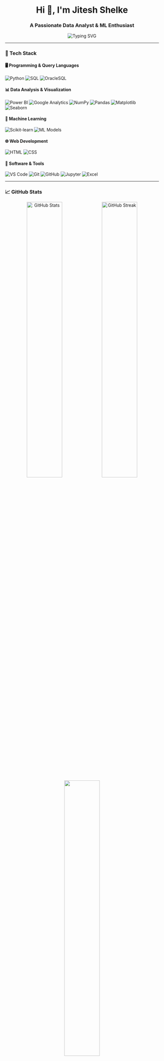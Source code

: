 <!-- GitHub Profile README -->

<h1 align="center">Hi 👋, I'm Jitesh Shelke</h1>
<h3 align="center">A Passionate Data Analyst & ML Enthusiast</h3>

<p align="center">
  <img src="https://readme-typing-svg.herokuapp.com?font=Fira+Code&weight=600&size=22&pause=1000&center=true&vCenter=true&width=500&lines=+Data+Analyst+%7C+Machine+Learning+Explorer;Python+%7C+Power+BI+%7C+SQL;Welcome+to+my+GitHub+profile!" alt="Typing SVG" />
</p>

---

### 🧰 Tech Stack

#### 🖥️ Programming & Query Languages
![Python](https://img.shields.io/badge/Python-3776AB?style=flat-square&logo=python&logoColor=white)
![SQL](https://img.shields.io/badge/SQL-4479A1?style=flat-square&logo=postgresql&logoColor=white)
![OracleSQL](https://img.shields.io/badge/OracleSQL-F80000?style=flat-square&logo=oracle&logoColor=white)

#### 📊 Data Analysis & Visualization
![Power BI](https://img.shields.io/badge/Power%20BI-F2C811?style=flat-square&logo=powerbi&logoColor=black)
![Google Analytics](https://img.shields.io/badge/Google%20Analytics-E37400?style=flat-square&logo=googleanalytics&logoColor=white)
![NumPy](https://img.shields.io/badge/NumPy-013243?style=flat-square&logo=numpy&logoColor=white)
![Pandas](https://img.shields.io/badge/Pandas-150458?style=flat-square&logo=pandas&logoColor=white)
![Matplotlib](https://img.shields.io/badge/Matplotlib-20639B?style=flat-square&logo=plotly&logoColor=white)
![Seaborn](https://img.shields.io/badge/Seaborn-2D3E50?style=flat-square)

#### 🤖 Machine Learning
![Scikit-learn](https://img.shields.io/badge/Scikit--learn-F7931E?style=flat-square&logo=scikit-learn&logoColor=white)
![ML Models](https://img.shields.io/badge/Regression|Classification|Clustering-blueviolet?style=flat-square)

#### 🌐 Web Development
![HTML](https://img.shields.io/badge/HTML-E34F26?style=flat-square&logo=html5&logoColor=white)
![CSS](https://img.shields.io/badge/CSS-1572B6?style=flat-square&logo=css3&logoColor=white)

#### 💼 Software & Tools
![VS Code](https://img.shields.io/badge/VS%20Code-007ACC?style=flat-square&logo=visual-studio-code&logoColor=white)
![Git](https://img.shields.io/badge/Git-F05032?style=flat-square&logo=git&logoColor=white)
![GitHub](https://img.shields.io/badge/GitHub-181717?style=flat-square&logo=github&logoColor=white)
![Jupyter](https://img.shields.io/badge/Jupyter-F37626?style=flat-square&logo=jupyter&logoColor=white)
![Excel](https://img.shields.io/badge/MS%20Excel-217346?style=flat-square&logo=microsoft-excel&logoColor=white)

---

### 📈 GitHub Stats

<p align="center">
  <img src="https://github-readme-stats.vercel.app/api?username=JiteshShelke&show_icons=true&theme=tokyonight" alt="GitHub Stats" width="48%" />
  <img src="https://github-readme-streak-stats.herokuapp.com/?user=JiteshShelke&theme=tokyonight" alt="GitHub Streak" width="48%" />
</p>

<p align="center">
  <img src="https://github-readme-stats.vercel.app/api/top-langs/?username=JiteshShelke&layout=compact&theme=tokyonight" width="48%" />
</p>

---

### 📫 Let's Connect

<p align="center">
  <a href="https://www.linkedin.com/in/jitesh-shelke-702745286/" target="_blank">
    <img src="https://img.shields.io/badge/LinkedIn-blue?style=for-the-badge&logo=linkedin&logoColor=white" />
  </a>
  <a href="https://github.com/JiteshShelke" target="_blank">
    <img src="https://img.shields.io/badge/GitHub-black?style=for-the-badge&logo=github&logoColor=white" />
  </a>
</p>

---

### 📝 Quote of the Day

> “Data is the new oil, but refining it is the real game.”  
> — *Jitesh Shelke*

---

<p align="center">
  <img src="https://komarev.com/ghpvc/?username=JiteshShelke&style=flat-square&color=blue" alt="Profile Views" />
</p>
